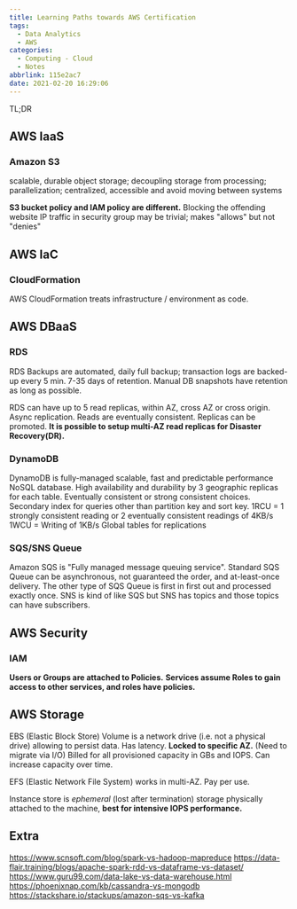 ```yaml
---
title: Learning Paths towards AWS Certification
tags:
  - Data Analytics
  - AWS
categories:
  - Computing - Cloud
  - Notes
abbrlink: 115e2ac7
date: 2021-02-20 16:29:06
---
```


TL;DR

## AWS IaaS

### Amazon S3

scalable, durable object storage; decoupling storage from processing; parallelization; centralized, accessible and avoid moving between systems

**S3 bucket policy and IAM policy are different.**
Blocking the offending website IP traffic in security group may be trivial; makes "allows" but not "denies"

## AWS IaC

### CloudFormation

AWS CloudFormation treats infrastructure / environment as code.

## AWS DBaaS

### RDS

RDS Backups are automated, daily full backup; transaction logs are backed-up every 5 min. 7-35 days of retention. Manual DB snapshots have retention as long as possible.

RDS can have up to 5 read replicas, within AZ, cross AZ or cross origin. Async replication. Reads are eventually consistent. Replicas can be promoted. **It is possible to setup multi-AZ read replicas for Disaster Recovery(DR).**

<!--more-->

### DynamoDB

DynamoDB is fully-managed scalable, fast and predictable performance NoSQL database. High availability and durability by 3 geographic replicas for each table. Eventually consistent or strong consistent choices. Secondary index for queries other than partition key and sort key.
1RCU = 1 strongly consistent reading or 2 eventually consistent readings of 4KB/s
1WCU = Writing of 1KB/s
Global tables for replications

### SQS/SNS Queue

Amazon SQS is "Fully managed message queuing service".
Standard SQS Queue can be asynchronous, not guaranteed the order, and at-least-once delivery. The other type of SQS Queue is first in first out and processed exactly once.
SNS is kind of like SQS but SNS has topics and those topics can have subscribers.

## AWS Security

### IAM

**Users or Groups are attached to Policies.**
**Services assume Roles to gain access to other services, and roles have policies.**

## AWS Storage

EBS (Elastic Block Store) Volume is a network drive (i.e. not a physical drive) allowing to persist data. Has latency. **Locked to specific AZ.** (Need to migrate via I/O) Billed for all provisioned capacity in GBs and IOPS. Can increase capacity over time.

EFS (Elastic Network File System) works in multi-AZ. Pay per use.

Instance store is *ephemeral* (lost after termination) storage physically attached to the machine, **best for intensive IOPS performance.**

## Extra

https://www.scnsoft.com/blog/spark-vs-hadoop-mapreduce
https://data-flair.training/blogs/apache-spark-rdd-vs-dataframe-vs-dataset/
https://www.guru99.com/data-lake-vs-data-warehouse.html
https://phoenixnap.com/kb/cassandra-vs-mongodb
https://stackshare.io/stackups/amazon-sqs-vs-kafka
